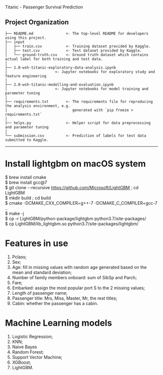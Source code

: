 Titanic - Passenger Survival Prediction

Project Organization
------------

    ├── README.md               <- The top-level README for developers using this project.
    ├── input
    │   ├── train.csv           <- Training dataset provided by Kaggle.
    │   ├── test.csv            <- Test dataset provided by Kaggle.
    │   └── ground-truth.csv    <- Ground truth dataset which contains actual label for both training and test data.
    │
    ├── 1.0-wsh-titanic-exploratory-data-analysis.ipynb
    │                      <- Jupyter notebooks for exploratory study and feature engineering
    │ 
    ├── 2.0-wsh-titanic-modelling-and-evaluation.ipynb
    │                      <- Jupyter notebooks for model training and parameter tuning
    │
    ├── requirements.txt        <- The requirements file for reproducing the analysis environment, e.g.
    │                              generated with `pip freeze > requirements.txt`
    │
    ├── helps.py                <- Helper script for data preprocessing and parameter tuning
    │ 
    └── submission.csv          <- Prediction of labels for test data submitted to Kaggle.

--------

# Install lightgbm on macOS system
$ brew install cmake<br/>
$ brew install gcc@7<br/>
$ git clone --recursive https://github.com/Microsoft/LightGBM ; cd LightGBM<br/>
$ mkdir build ; cd build<br/>
$ cmake -DCMAKE_CXX_COMPILER=g++-7 -DCMAKE_C_COMPILER=gcc-7 ..<br/>
$ make -j<br/>
$ cp -r LightGBM/python-package/lightgbm python3.7/site-packages/<br/>
$ cp LightGBM/lib_lightgbm.so python3.7/site-packages/lightgbm/<br/>

# Features in use
1. Pclass;
2. Sex;
3. Age: fill in missing values with random age generated based on the mean and standard deviation;
4. Number of family members onboard: sum of SibSp and Parch;
5. Fare;
6. Embarked: assign the most popular port S to the 2 missing values;
7. Length of passenger name;
8. Passenger title: Mrs, Miss, Master, Mr, the rest titles;
9. Cabin: whether the passenger has a cabin.

# Machine Learning models
1. Logistic Regression;
2. KNN;
3. Naive Bayes
4. Random Forest;
5. Support Vector Machine;
6. XGBoost;
7. LightGBM.
